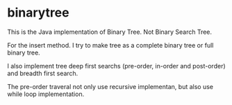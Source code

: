 # binarytree
This is the Java implementation of Binary Tree. Not Binary Search Tree.

For the insert method. I try to make tree as a complete binary tree or full binary tree.

I also implement tree deep first searchs (pre-order, in-order and post-order) and breadth first search.

The pre-order traveral not only use recursive implementan, but also use while loop implementation.
